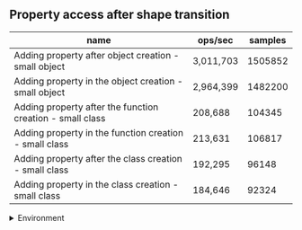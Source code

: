 ## Property access after shape transition

|name|ops/sec|samples|
|-|-|-|
|Adding property after object creation - small object|3,011,703|1505852|
|Adding property in the object creation - small object|2,964,399|1482200|
|Adding property after the function creation - small class|208,688|104345|
|Adding property in the function creation - small class|213,631|106817|
|Adding property after the class creation - small class|192,295|96148|
|Adding property in the class creation - small class|184,646|92324|


<details>
<summary>Environment</summary>

* __Machine:__ linux x64 | 4 vCPUs | 15.2GB Mem
* __Run:__ Mon Jun 24 2024 00:26:14 GMT+0000 (Coordinated Universal Time)
</details>

<!--
{"environment":{"platform":"linux","arch":"x64","cpus":4,"totalMemory":15.245216369628906},"benchmarks":[{"name":"Adding property after object creation - small object","opsSec":3011703.3430888564,"samples":1505852},{"name":"Adding property in the object creation - small object","opsSec":2964399.023500891,"samples":1482200},{"name":"Adding property after the function creation - small class","opsSec":208688.48828464694,"samples":104345},{"name":"Adding property in the function creation - small class","opsSec":213631.77867337572,"samples":106817},{"name":"Adding property after the class creation - small class","opsSec":192295.2643195483,"samples":96148},{"name":"Adding property in the class creation - small class","opsSec":184646.83526898813,"samples":92324}]}-->
